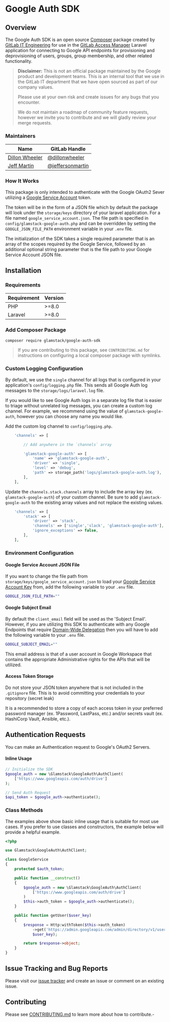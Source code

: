 # Google Auth SDK

## Overview

The Google Auth SDK is an open source [Composer](https://getcomposer.org/) package
created by [GitLab IT Engineering](https://about.gitlab.com/handbook/business-technology/engineering/)
for use in the [GitLab Access Manager](https://gitlab.com/gitlab-com/business-technology/engineering/access-manager)
Laravel application for connecting to Google API endpoints for
provisioning and deprovisioning of users, groups, group membership, and
other related functionality.

> **Disclaimer:** This is not an official package maintained by the
> Google product and development teams. This is an internal tool that we use
> in the GitLab IT department that we have open sourced as part of our company
> values.
>
> Please use at your own risk and create issues for any bugs that you encounter.
>
> We do not maintain a roadmap of community feature requests, however we
> invite you to contribute and we will gladly review your merge requests.

### Maintainers

| Name                                                                   | GitLab Handle                                          |
| ---------------------------------------------------------------------- | ------------------------------------------------------ |
| [Dillon Wheeler](https://about.gitlab.com/company/team/#dillonwheeler) | [@dillonwheeler](https://gitlab.com/dillonwheeler)     |
| [Jeff Martin](https://about.gitlab.com/company/team/#jeffersonmartin)  | [@jeffersonmartin](https://gitlab.com/jeffersonmartin) |

### How It Works

This package is only intended to authenticate with the Google OAuth2 Sever
utilizing a [Google Service Account](https://cloud.google.com/iam/docs/service-accounts)
token.

The token will be in the form of a JSON file which by default the package will
look under the `storage/keys` directory of your laravel application. For a
file named `google_service_account.json`. The file path is specified in
`config/glamstack-google-auth.php` and can be overridden by setting the
`GOOGLE_JSON_FILE_PATH` environment variable in your `.env` file.

The initialization of the SDK takes a single required parameter that is an
array of the scopes required by the Google Service, followed by an additional
optional string parameter that is the file path to your Google Service Account
JSON file.

## Installation

### Requirements

| Requirement | Version |
| ----------- | ------- |
| PHP         | >=8.0   |
| Laravel     | >=8.0   |

### Add Composer Package

```bash
composer require glamstack/google-auth-sdk
```

> If you are contributing to this package, see `CONTRIBUTING.md` for
> instructions on configuring a local composer package with symlinks.

### Custom Logging Configuration

By default, we use the `single` channel for all logs that is configured in
your application's `config/logging.php` file. This sends all Google Auth
log messages to the `storage/logs/laravel.log` file.

If you would like to see Google Auth logs in a separate log file that is easier
to triage without unrelated log messages, you can create a custom log channel.
For example, we recommend using the value of `glamstack-google-auth`, however
you can choose any name you would like.

Add the custom log channel to `config/logging.php`.

```php
    'channels' => [

        // Add anywhere in the `channels` array

        'glamstack-google-auth' => [
            'name' => 'glamstack-google-auth',
            'driver' => 'single',
            'level' => 'debug',
            'path' => storage_path('logs/glamstack-google-auth.log'),
        ],
    ],
```

Update the `channels.stack.channels` array to include the array key (ex.
`glamstack-google-auth`) of your custom channel. Be sure to add
`glamstack-google-auth` to the existing array values and not replace the
existing values.

```php
    'channels' => [
        'stack' => [
            'driver' => 'stack',
            'channels' => ['single','slack', 'glamstack-google-auth'],
            'ignore_exceptions' => false,
        ],
    ],
```

### Environment Configuration

#### Google Service Account JSON File

If you want to change the file path from
`storage/keys/google_service_account.json` to load your
[Google Service Account Key](https://cloud.google.com/iam/docs/service-accounts)
from, add the following variable to your `.env` file.

```bash
GOOGLE_JSON_FILE_PATH=""
```

#### Google Subject Email

By default the `client_email` field will be used as the 'Subject Email'.
However, if you are utilizing this SDK to authenticate with any Google
Endpoints that require
[Domain-Wide Delegation](https://developers.google.com/admin-sdk/directory/v1/guides/delegation)
then you will have to add the following variable to your `.env` file.

```bash
GOOGLE_SUBJECT_EMAIL=""
```

This email address is that of a user account in Google Workspace that contains
the appropriate Administrative rights for the APIs that will be utilized.

#### Access Token Storage

Do not store your JSON token anywhere that is not included in the `.gitignore`
file. This is to avoid committing your credentials to your repository (secret
leak)

It is a recommended to store a copy of each access token in your preferred
password manager (ex. 1Password, LastPass, etc.) and/or secrets vault
(ex. HashiCorp Vault, Ansible, etc.).

## Authentication Requests

You can make an Authentication request to Google's OAuth2 Servers.

#### Inline Usage

```php
// Initialize the SDK
$google_auth = new \Glamstack\GoogleAuth\AuthClient(
    ['https://www.googleapis.com/auth/drive']
);

// Send Auth Request
$api_token = $google_auth->authenticate();
```

### Class Methods

The examples above show basic inline usage that is suitable for most use cases. If you prefer to use classes and constructors, the example below will provide a helpful example.

```php
<?php

use Glamstack\GoogleAuth\AuthClient;

class GoogleService
{
    protected $auth_token;

    public function __construct()
    {
        $google_auth = new \Glamstack\GoogleAuth\AuthClient(
            ['https://www.googleapis.com/auth/drive']
        )
        $this->auth_token = $google_auth->authenticate();
    }

    public function getUser($user_key)
    {
        $response = Http:withToken($this->auth_token)
            ->get('https://admin.googleapis.com/admin/directory/v1/users/'.
            $user_key);

        return $response->object;
    }
}
```

## Issue Tracking and Bug Reports

Please visit our [issue tracker](https://gitlab.com/gitlab-com/business-technology/engineering/access-manager/packages/composer/google-auth-sdk/-/issues)
and create an issue or comment on an existing issue.

## Contributing

Please see [CONTRIBUTING.md](CONTRIBUTING.md) to learn more about how to contribute.-
